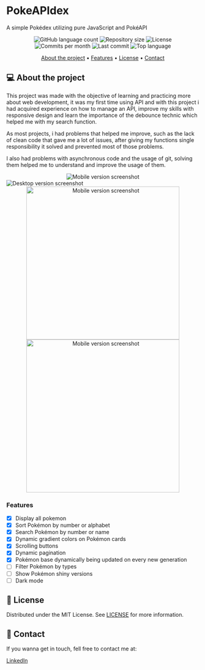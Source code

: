 # PokeAPIdex

<p>A simple Pokédex utilizing pure JavaScript and PokéAPI</p>

<!-- PROJECT SHIELDS -->
<p align="center">
    <!-- languages -->
    <img alt="GitHub language count" src="https://img.shields.io/github/languages/count/Victor800augusto/PokeAPIdex?color=ffcb05"> 
    <!-- repo size -->
    <img alt="Repository size" src="https://img.shields.io/github/repo-size/Victor800augusto/PokeAPIdex?color=3466af">
    <!-- license -->
    <img alt="License" src="https://img.shields.io/github/license/Victor800augusto/PokeAPIdex?color=ffcb05">
    <!-- commits per month -->
    <img alt="Commits per month" src="https://img.shields.io/github/commit-activity/m/Victor800augusto/PokeAPIdex?color=3466af">
    <!-- last commit -->
    <img alt="Last commit" src="https://img.shields.io/github/last-commit/Victor800augusto/PokeAPIdex?color=ffcb05">
    <!-- top language-->
    <img alt="Top language" src="https://img.shields.io/github/languages/top/Victor800augusto/PokeAPIdex?color=3466af">
</p>

<!-- TABLE OF CONTENTS -->
<p align="center">
    <a href="#-about-the-project">About the project</a> •
    <a href="#-features">Features</a> •
    <a href="#-license">License</a> •
    <a href="#-contact">Contact</a> 
</p>

## 💻 About the project

<p>
    This project was made with the objective of learning and practicing more about web development, it was my first time using API and with this project i had acquired experience on how to manage an API,
    improve my skills with responsive design and learn the importance of the debounce technic which helped me with my search function.
</p>
<p>
    As most projects, i had problems that helped me improve, such as the lack of clean code that gave me a lot of issues, after giving my functions single responsibility it solved and prevented most of those problems.
</p>
<p>
    I also had problems with asynchronous code and the usage of git, solving them helped me to understand and improve the usage of them.
</p>
<div align="center">
    <img alt="Mobile version screenshot " src="https://user-images.githubusercontent.com/44837396/134263945-8995d107-4f22-45c0-9980-343f7650d4ed.gif">
</div>
<img alt="Desktop version screenshot " src="https://user-images.githubusercontent.com/44837396/134262290-d70545fd-c6b0-420b-b437-4afa3ddbe24c.png">
<div align="center">
    <img alt="Mobile version screenshot " src="https://user-images.githubusercontent.com/44837396/134263618-666cb2cd-29af-48bf-9a28-97f9603dda50.png" width="400px">
    <img alt="Mobile version screenshot " src="https://user-images.githubusercontent.com/44837396/134263794-363b7c7d-2c46-456b-bf50-6c4c01b1c29c.png" width="400px">
</div>

### Features

- [x] Display all pokemon
- [x] Sort Pokémon by number or alphabet
- [x] Search Pokémon by number or name
- [x] Dynamic gradient colors on Pokémon cards
- [x] Scrolling buttons
- [x] Dynamic pagination
- [x] Pokémon base dynamically being updated on every new generation
- [ ] Filter Pokémon by types
- [ ] Show Pokémon shiny versions
- [ ] Dark mode

## 📃 License

Distributed under the MIT License. See [LICENSE](./LICENSE) for more information.

## 🌟 Contact

If you wanna get in touch, fell free to contact me at:

[LinkedIn][linkedin]

<!-- LINKS-->

[linkedin]: https://www.linkedin.com/in/victor-augusto-alves-de-souza/
